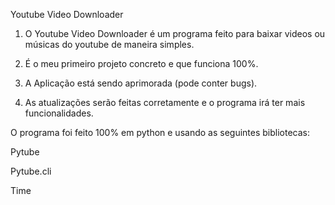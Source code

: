 Youtube Video Downloader


1. O Youtube Video Downloader é um programa feito para baixar videos ou músicas do youtube de maneira simples.

2. É o meu primeiro projeto concreto e que funciona 100%.

3. A Aplicação está sendo aprimorada (pode conter bugs).

4. As atualizações serão feitas corretamente e o programa irá ter mais funcionalidades.



O programa foi feito 100% em python e usando as seguintes bibliotecas:

Pytube

Pytube.cli

Time
